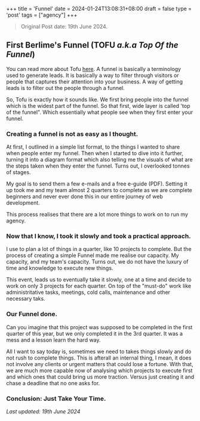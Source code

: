 +++
title = 'Funnel'
date = 2024-01-24T13:08:31+08:00
draft = false
type = 'post'
tags = ["agency"]
+++

>Original Post date: 19th June 2024.

## First Berlime's Funnel (TOFU *a.k.a Top Of the Funnel*)

You can read more about Tofu [here](https://link.com). A funnel is basically a terminology used to generate leads. It is basically a way to filter through visitors or people that captures their attention into your business. A way of getting leads is to filter out the people through a funnel.

So, Tofu is exactly how it sounds like. We first bring people into the funnel which is the widest part of the funnel. So that first, wide layer is called 'top of the funnel". Which essentially what people see when they first enter your funnel.

### Creating a funnel is not as easy as I thought.

At first, I outlined in a simple list format, to the things I wanted to share when people enter my funnel. Then when I started to dive into it further, turning it into a diagram format which also telling me the visuals of what are the steps taken when they enter the funnel. Turns out, I overlooked tonnes of stages.

My goal is to send them a few e-mails and a free e-guide (PDF). Setting it up took me and my team almost 2 quarters to complete as we are complete beginners and never ever done this in our entire journey of web development. 

This process realises that there are a lot more things to work on to run my agency.

### Now that I know, I took it slowly and took a practical approach.

I use to plan a lot of things in a quarter, like 10 projects to complete. But the process of creating a simple Funnel made me realise our capacity. My capacity, and my team's capacity. Turns out, we do not have the luxury of time and knowledge to execute new things.

This event, leads us to eventually take it slowly, one at a time and decide to work on only 3 projects for each quarter. On top of the "must-do" work like administritative tasks, meetings, cold calls, maintenance and other necessary taks.

### Our Funnel done.

Can you imagine that this project was supposed to be completed in the first quarter of this year, but we only completed it in the 3rd quarter. It was a mess and a lesson learn the hard way.

All I want to say today is, sometimes we need to takes things slowly and do not rush to complete things. This is afterall an internal thing, I mean, it does not involve any clients or urgent matters that could lose a fortune. With that, we are much more capable now of analysing which projects to execute first and which ones that could bring us more traction. Versus just creating it and chase a deadline that no one asks for.

### Conclusion: Just Take Your Time.

*Last updated: 19th June 2024*